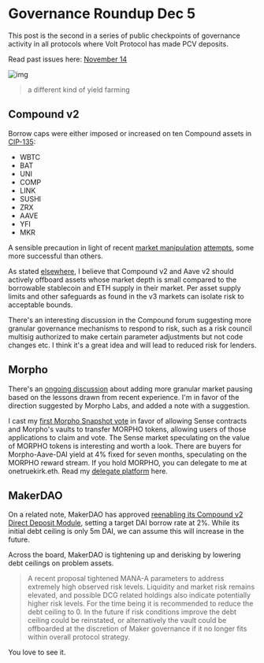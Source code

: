 # Governance Roundup Dec 5

This post is the second in a series of public checkpoints of governance activity in all protocols where Volt Protocol has made PCV deposits.

Read past issues here:
[November 14](gov14nov.md)

![img](IMG_0724.png)
> a different kind of yield farming

## Compound v2

Borrow caps were either imposed or increased on ten Compound assets in [CIP-135](https://compound.finance/governance/proposals/135):
* WBTC
* BAT
* UNI
* COMP
* LINK
* SUSHI
* ZRX
* AAVE
* YFI
* MKR

A sensible precaution in light of recent [market manipulation](https://blockworks.co/news/mango-markets-exploit-plot-revealed) [attempts](https://thedefiant.io/crv-trade-aave-bad-debt), some more successful than others.

As stated [elsewhere](https://www.comp.xyz/t/v2-market-hardening-and-collateral-adjustments/3783), I believe that Compound v2 and Aave v2 should actively offboard assets whose market depth is small compared to the borrowable stablecoin and ETH supply in their market. Per asset supply limits and other safeguards as found in the v3 markets can isolate risk to acceptable bounds.

There's an interesting discussion in the Compound forum suggesting more granular governance mechanisms to respond to risk, such as a risk council multisig authorized to make certain parameter adjustments but not code changes etc. I think it's a great idea and will lead to reduced risk for lenders.

## Morpho

There's an [ongoing discussion](https://forum.morpho.xyz/t/mip-add-granular-pausing-and-asset-deprecation/213/4) about adding more granular market pausing based on the lessons drawn from recent experience. I'm in favor of the direction suggested by Morpho Labs, and added a note with a suggestion.

I cast my [first Morpho Snapshot vote](https://snapshot.org/#/morpho.eth/proposal/0x816e4971cd3919bc8df7ad0892ead985f8eba8d72a7644a6b5a022847b123059) in favor of allowing Sense contracts and Morpho's vaults to transfer MORPHO tokens, allowing users of those applications to claim and vote. The Sense market speculating on the value of MORPHO tokens is interesting and worth a look. There are buyers for Morpho-Aave-DAI yield at 4% fixed for seven months, speculating on the MORPHO reward stream. If you hold MORPHO, you can delegate to me at onetruekirk.eth. Read my [delegate platform](morpho_delegate.md) here.

## MakerDAO

On a related note, MakerDAO has approved [reenabling its Compound v2 Direct Deposit Module](https://vote.makerdao.com/executive/template-executive-vote-compound-d3m-onboarding-activating-stablecoin-liquidations-oracle-feed-whitelisting-starknet-relay-upgrade-and-mkr-vesting-december-2-2022#proposal-detail), setting a target DAI borrow rate at 2%. While its initial debt ceiling is only 5m DAI, we can assume this will increase in the future.

Across the board, MakerDAO is tightening up and derisking by lowering debt ceilings on problem assets.

>A recent proposal tightened MANA-A parameters to address extremely high observed risk levels. Liquidity and market risk remains elevated, and possible DCG related holdings also indicate potentially higher risk levels. For the time being it is recommended to reduce the debt ceiling to 0. In the future if risk conditions improve the debt ceiling could be reinstated, or alternatively the vault could be offboarded at the discretion of Maker governance if it no longer fits within overall protocol strategy.

You love to see it.
